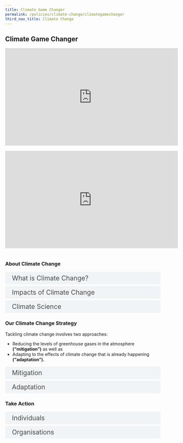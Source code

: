 ```yaml
---  
title: Climate Game Changer
permalink: /policies/climate-change/climategamechanger
third_nav_title: Climate Change
---  
```


<style>

input {
	display: none;
}
label {
	display: block;
	padding: 8px 22px;
	margin: 0 0 5px 0;
	cursor: pointor;
	background: #F0F4F6;
	border-radius: 3px;
	color: #484848;
	transition: ease .5s;
	font-size: 1.5em;
}

label:hover {
	background: #4a96b0;
	color: #FFF;
}

.accordion-content {
	/* background: #E2E5F6; */
	padding: 10px 0px 30px 30px;
	/* border: 1px solid #484848; */
	margin: 0 0 1px 0;
	border-radius: 3px;
}

input + label + .accordion-content {
	display: none;
}

input:checked + label + .accordion-content {
	display: none;
}

input:checked + label + .accordion-content {
	display: block;
}

</style>
<!-- End of accordion -->

<h2>Climate Game Changer</h2>


<div class="bp-youtube">  

<iframe title="Let's Game Change Climate Change" width="560" height="315" src="https://www.youtube.com/embed/k_rq9hxDD7I" frameborder="0" allow="accelerometer; autoplay; clipboard-write; encrypted-media; gyroscope; picture-in-picture" allowfullscreen></iframe>  

</div>  
<br>

<div class="bp-youtube">  

<iframe title="Singapore's Climate Action Efforts" width="560" height="315" src="https://www.youtube.com/embed/9phY-yDreOU" frameborder="0" allow="accelerometer; autoplay; clipboard-write; encrypted-media; gyroscope; picture-in-picture" allowfullscreen></iframe>  

</div>  
<br>

<div class="container">

<h3>About Climate Change</h3>
<div>
	<input type="checkbox" id="title1"  /><label for="title1">What is Climate Change?</label>
	<div class="accordion-content">
		<p>The terms “weather” and “climate” are often used interchangeably but they refer to events with broadly different timescales.</p>
		<p><strong>What’s the difference between weather and climate?</strong></p>
		<p>Climate is a statistical and aggregate study of past weather conditions over a number of years — from decades to centuries. Weather, on the other hand, comprises the day-to-day changes in temperature, humidity, rainfall and wind that we experience.</p>
		<p>Climate is often expressed in terms of months and seasons while weather is measured by days and weeks. While it is possible to provide weather forecasts, it is only possible to provide general projections for climate due to the wide time scales and uncertainties involved.</p>
		<p><strong>Then is global warming and climate change the same?</strong></p>
		<p>Not exactly!</p>
		<p>The greenhouse effect occurs naturally when heat from the Earth’s surface is absorbed by greenhouse gases (GHGs) such as carbon dioxide (CO<sub>2</sub>), methane (CH<sub>4</sub>), nitrous oxide (N<sub>2</sub>O), sulphur hexafluoride (SF<sub>6</sub>), hydrofluorocarbons (HFCs) and perfluorocarbons (PFCs).</p>
		<p>Greenhouse gases are naturally present in the air. They allow the Earth’s atmosphere to be warm enough to support life. However, human activities such as burning of fossil fuels for energy and industrial production, and the clearing of forests to raise livestock, increases the amount of GHGs in the atmosphere. These additional GHGs trap even more heat in the atmosphere, making the Earth warmer. Global warming leads to long-term climate change.</p>
		<p><strong>So what is climate change?</strong></p>
		<p>Climate change refers to significant variations in global weather patterns that persist over an extended period of time.</p>
		<p>Over the past 100 years, global temperatures have been increasing faster than ever before. As the Earth gets warmer, rain patterns are changing, sea levels are rising, and year after year, snow and ice are melting sooner each spring. The impact of climate change on the environment is becoming increasingly apparent as climate conditions continue to change and intensify.</p>
		<p>The consensus among the scientific community is that climate change is the result of a complex combination of natural and man-made activity. The findings of the United Nations’ Intergovernmental Panel on Climate Change (IPCC), an internationally accepted authority on climate change that provides comprehensive scientific assessments on climate change, indicate that human activities are indeed speeding up climate change.</p>
	</div>
	<input type="checkbox" id="title2"  /><label for="title2">Impacts of Climate Change</label>
	<div class="accordion-content">
		<p>Like many countries around the world, Singapore is experiencing the effects of climate change.</p>
		<p>In recent years, Singapore has seen bouts of high temperatures, intense thunderstorms leading to flash floods, dry spells, and the threat of rising sea levels along low-lying stretches of our coastlines, like the East Coast. These events can cause significant damage to homes, businesses and livelihoods.</p>
		<p>As a <strong>low-lying tropical island state,</strong> we are extremely vulnerable to the effects of climate change.</p>
		<p>Here are some examples of how Singapore is experiencing the effects of climate change.</p>
		<h4>Warmer Weather</h4>
		<p>2019 was our hottest year on record, alongside 2016. The annual mean temperature in 2019 was 28.4°C — 0.9°C higher than the 1981-2010 long-term average, and equalled the previous warmest year record of 28.4°C set in 2016.</p>
		<p>Towards the end of this century, daily mean temperatures are projected to increase by 0.6°C to 5.0°C, compared with the baseline period of 1995 to 2014.</p>
		<h4>Dry Spell</h4>
		<p>In 2014, Singapore experienced a record 27-day dry spell. Our desalination and NEWater plants had to operate near full capacity to meet our water needs.</p>					   
		<h4>Heavy Rainfall</h4>
		<p>Heavy rainfall contributing to flash flood events have become more common.</p>
		<p>The contrast between the wet months (Nov to Jan) and dry months (Feb and Jun to Sep) will likely become more pronounced in the future. Increasing trends in both intensity and frequency of heavy rainfall events and dry spells are expected as the world gets warmer.</p>
		<h4>How else can climate change affect Singapore?</h4>
		<p><strong>Coastal and Inland Floods</strong></p>
		<p>Climate change could cause mean sea-level rise of up to 1.15 metre by 2100 in Singapore. If there is a confluence of extreme high tides and storm surges, sea levels could rise transiently by up to 4 to 5 metres above mean sea level. This is high enough to potentially flood one-third of Singapore.</p>
		<p><strong>Our Water Supply</strong></p>
		<p>An increase in the intensity of weather variability could present significant challenges to the management of our water resources. Episodes of intense rainfall could overwhelm our drainage system and lead to flash floods.</p>
		<p><strong>Our Food Supply</strong></p>
		<p>The effects of climate change, such as intense storms, flooding and prolonged droughts, are one of the trends threatening global food security. In Singapore, we are particularly vulnerable to fluctuations in global food supply and prices, as we import more than 90% of our food.</p>
		<p><strong>Our Temperatures</strong></p>
		<p>Temperatures are set to rise over time due to climate change, and rising temperatures will be compounded by the Urban Heat Island (UHI) effect, as our densely built-up environment absorbs and retains heat, and activities such as transportation and industrial works generate heat. With rising temperatures, people will feel hotter and are likely to experience greater levels of heat stress.</p>
		<p><strong>Our Food Supply</strong></p>
		<p>The effects of climate change, such as intense storms, flooding and prolonged droughts, are one of the trends threatening global food security. In Singapore, we are particularly vulnerable to fluctuations in global food supply and prices, as we import more than 90% of our food.</p>
		<p><strong>Our Public Health</strong></p>
		<p>Higher temperatures may affect human health and healthcare services. Vector populations could increase due to higher temperatures and more intense rainfall during rainy months, increasing the incidence of vector-borne diseases such as dengue and other zoonotic diseases transmitted between animals and humans.</p>
		<p><strong>Our Biodiversity and Greenery</strong></p>
		<p>Climate change is associated with shifts in rainfall patterns and temperature changes, which may lead to alterations at the ecosystem and species levels across various habitats of Singapore, including terrestrial, coastal and marine. Increase in frequency of extreme weather events, such as storms with heavy rainfall and strong wind, may lead to increased risk of treefalls.</p>
		<p><strong>Our Essential Services</strong></p>
		<p>Intense rainfall, sea level rise, and temperature changes could affect the operation of our telecommunications, power, and transport infrastructure.</p>
		<p><strong>Our Buildings and Infrastructure</strong></p>
		<p>Safety and reliability of infrastructure could be impacted by strong winds and higher temperatures. Increased rainfall could lead to soil erosion slope instability.</p>
	</div>
	<input type="checkbox" id="title3"  /><label for="title3">Climate Science</label>
	<div class="accordion-content">
		<p>Robust, credible and objective scientific assessments form the cornerstone of our climate change strategy.</p>
		<p>Even as we harness science and technology, Singapore is taking a measured approach against climate change as well as developing meaningful solutions to tackle climate change problems.</p>
		<p>For some years, we have already started research and made early investments in climate science.</p>
		<p>Research findings have allowed us to make specific policy formulations and will give policy makers guidance on the need to protect critical infrastructure against the impact of climate change.</p>
		<h4>Evidence-based climate policies</h4>
		<p>In 2013, we had established the Centre for Climate Research Singapore (CCRS) under the Meteorological Service Singapore (MSS). CCRS is one of the few dedicated centres in the region that focuses on research in tropical weather and climate.</p>
		<p>Climate science, where it is developed specifically for the tropics, is a new and complex area of research. CCRS develops research expertise in the weather and climate of Singapore and the wider Southeast Asia region. It also undertakes projections of Singapore’s future climate for long-term planning, as well as research into the characteristics and causes of extreme weather.</p>
		<p>It has since grown to be one of our region’s most advanced tropical climate research centres.</p>
		<p>Most recently in 2024, CCRS has released the results of Singapore’s Third National Climate Change Study (V3), which provides the world’s highest resolution climate projections for Singapore and Southeast Asia. These updated projections will be used to guide climate adaptation plans so that Singapore remains resilient.</p>
		<p>CCRS also administers research programmes through the Climate Science Research Programme Office to carry out climate impact science research, which will inform the government’s climate adaptation strategies. There are two research programmes, which fund projects from our universities and research institutes.</p>
		<p>•	First, the National Sea Level Programme aims to coordinate relevant climate research in Singapore and address key knowledge gaps in the understanding and modelling of the physical mechanisms of sea level rise and variability, with specific focus on Singapore and the wider Southeast Asia region.</p>
		<p>•	Second, the Climate Impact Science Research Programme focuses on five key priority areas to better understand the long-term impact of climate change on Singapore. They are sea level rise; water resources and flood management; biodiversity and food security; human health and energy; and cross-cutting research to bridge science-policy translation.</p>
		<h4>Singapore’s Contribution to the Development of Climate Science</h4>
		<p>Professor Winston Chow from Singapore Management University is elected as Co-Chair for Working Group II (WGII) on Impacts, Adaptation and Vulnerability of the Intergovernmental Panel on Climate Change (IPCC)’s Seventh Assessment Report Cycle (AR7) Bureau. He works closely with fellow Co-Chair Professor Bart van den Hurk from the Netherlands.</p>
		<p>Professor Chow is Singapore’s first elected Bureau member of the IPCC, the UN body for assessing the science related to climate change. The work of the IPCC AR7 will guide global climate action for the rest of this decade.</p>
		<p>Singapore is supporting the Singapore branch of the WGII Technical Support Unit (TSU), which provides scientific, technical, operational and communications support that underpin and implement the WGII assessment process.</p>
		<p>Singapore also hosted an IPCC Scoping Meetingvin October 2019, together with a meeting of the IPCC Bureau.</p>
		<p>This Scoping Meeting laid the foundation for drafting the Synthesis Report of the Sixth Assessment Report Cycle (AR6).</p>
		<p>Climate science tailored to the tropics is still a nascent area of research. Through our efforts, we hope to continue working more closely with the IPCC to further strengthen and advance the understanding of tropical climates. We will share our knowledge and expertise with countries in our region and work with them to enhance capacity to tackle climate change.</p>
	</div>
</div>

<h3>Our Climate Change Strategy</h3>
<p>Tackling climate change involves two approaches:</p>
<ul>
	<li>Reducing the levels of greenhouse gases in the atmosphere <strong>(“mitigation”)</strong> as well as</li>
	<li>Adapting to the effects of climate change that is already happening <strong>(“adaptation”).</strong></li>
</ul>
<div>
	<input type="checkbox" id="title4"  /><label for="title4">Mitigation</label>
	<div class="accordion-content">
		<p>Climate change mitigation refers to efforts to reduce or prevent emission of greenhouse gases.</p>
		<p>Given our limited potential for alternative energy sources, <strong>improving energy efficiency is our key strategy for reducing emissions in all sectors of the economy.</strong></p>
		<p>Furthermore, our energy demand is expected to grow in the future due to an expanding economy and a growing population. Much of this growing energy demand can be avoided if we use energy more efficiently, instead of increasing energy production.</p>
		<h4>Transforming our economy towards a low carbon future</h4>
		<p>By reducing our CO2 emissions and making use of innovative low-carbon solutions, Singapore can contribute to international efforts to address climate change.</p>
		<p>Over the years, we have steadily rolled out a comprehensive suite of measures to reduce emissions across all sectors:</p>
		<p><strong>Early Fuel Switch</strong></p>
		<p>Since the 2000s, Singapore has progressively switched from fuel oil/diesel to natural gas, a cleaner fuel. Currently, 95% of our electricity is generated from natural gas, up from 26% in 2001.</p>
		<p>Among all fossil fuels, natural gas produces the least amount of carbon emissions per unit of electricity. By switching to clean fuel, we have reduced the amount of carbon we release into the atmosphere.</p>
		<p><strong>Pricing Carbon</strong></p>
		<p>Singapore is the first country in Southeast Asia to introduce a carbon price.</p>
		<p>The tax was introduced in 2019 at S$5/tonne of CO2e, and there are no exemptions for covered facilities, to maintain a transparent, fair, and consistent price signal across the economy.</p>
		<p>It will incentivise emissions reduction across all sectors and support the transition to a low-carbon economy.</p>
		<p>We will review the tax rate by 2023, with the intention of increasing the tax rate to between S$10 and S$15/tonne of CO<sub>2</sub>e by 2030.</p>
		<p>In doing so, we will take into account international developments, the progress of our mitigation efforts, and our economic competitiveness.</p>
		<p>The Government is prepared to spend more than the estimated S$$1 billion in carbon tax revenue collected in the first five years to support projects that reduce carbon emissions.</p>
		<p><strong>Improving our industry energy efficiency</strong></p>
		<p>The industry sector accounts for more than half of Singapore’s greenhouse gas emissions. The implementation of energy efficiency projects and good energy management practices not only saves energy, it can also reduce costs for companies.</p>
		<p>The Energy Conservation Act has put in place enhanced requirements for large industrial energy users to measure and evaluate their energy performance.</p>
		<p>We are targeting for the industry to achieve an energy efficiency improvement rate of 1 to 2% per annum – a rate achieved by leading countries such as Belgium and the Netherlands over the past 10 years.</p>
		<p>To assist companies transit to a low-carbon economy, we will use revenue from our carbon tax to provide grants and incentives to help businesses reduce their emissions and become more energy and carbon efficient.</p>
		<p><strong>Harnessing more solar power</strong></p>
		<p>In Singapore, solar energy is the most promising renewable energy option.</p>
		<p>To overcome our land constraints, we are investing in innovative solar technologies, such as floating solar photovoltaic systems on our reservoirs and offshore. These will be among the world’s largest when ready.</p>
		<p>JTC has also launched its Solar Land programme to develop and deploy mobile substations and solar panels on temporary land. This allows the system to be redeployed, should the land or space be needed for other uses.</p>
		<p>We aim to reach 350 megawatt-peak (MWp) by 2020 and at least two gigawatt-peak (GWp) by 2030 (enough to power around 350,000 Singaporean households a year – more than 10% of the peak daily electricity demand today), and an energy storage deployment target of 200MW beyond 2025.</p>
		<p><strong>Greening our transport</strong></p>
		<p>Promoting sustainable transport and managing vehicular emissions will also help reduce C02.  We promote cleaner vehicles through emissions standards and encourage the early replacement of older and more pollutive vehicles, such as through the Early Turnover Scheme. More than 40,000 commercial diesel vehicles have switched to cleaner vehicles under this scheme.</p>
		<p>As part of the Land Transport Master Plan 2040, we aim for nine in 10 peak-period journeys to be made via Walk-Cycle-Ride modes of transport (which include public and shared transport such as taxis and private hire cars), and to have 100% greener, cleaner energy public bus and taxi fleets by 2040.</p>
		<p>We are reviewing our policies and working with the industry on various fronts to promote the greater use of greener, cleaner energy private vehicles. We are also enhancing existing transport facilities to make them more environmentally-friendly, and designing and building new land transport, airport and port facilities that are sustainable and green, through incorporating energy efficient and carbon mitigation features and technologies.</p>
		<p><strong>Greening our buildings</strong></p>
		<p>We are on track to having at least 80% of our buildings (by floor area) achieve Green buildings standards by 2030. We will develop new standards to promote super-low energy, zero-energy, and positive energy buildings to push the boundaries for energy efficiency for buildings in Singapore.</p>
		<p>We are striving to harness resource synergies and reduce the carbon footprint in our public infrastructure. We are building a used water and waste treatment plant called Tuas Nexus by 2025, which can integrate water reclamation and waste-to-energy incineration in a single facility, and reduce the amount of energy required in the used water treatment process. This can help us cut down carbon emissions by more than 200,000 tonnes a year – the equivalent of taking more than 42,500 cars off the road.</p>
		<p><strong>Reducing waste</strong></p>
		<p>We aim to reduce waste sent to the landfill each day by 30% by 2030, and achieve an overall national recycling rate of 70% by 2030, from 60% in 2018. </p>
		<p>We are working with partners in the public, private and people sectors to move Singapore towards more sustainable production and consumption. This will include the adoption of a circular economy approach to reuse our resources for as long as possible. This will reduce our environmental footprint and strength our resource resilience.</p>
	</div>
	<div>
	<input type="checkbox" id="title5"  /><label for="title5">Adaptation</label>
	<div class="accordion-content">
		<p>Even with the best efforts to limit the rise in global temperatures, countries are taking adaptation measures to reduce the damaging impact of climate change and increase their resilience to potential future effects.</p>
		<p>Singapore is no different.</p>
		<p>As a low-lying tropical island-state, we need to take the impact of climate change very seriously, and invest in resilient infrastructure to safeguard ourselves and our future.</p>
		<p><strong>Enhancing Flood and Coastal Resilience</strong></p>
		<p>Given the magnitude and time-sensitivity of the threat posed by sea level rise to a low-lying small island state like Singapore, we are developing a resilience framework and have begun to plan and implement adaptation measures in a coordinated and coherent manner.</p>
		<p>We are already making plans for coastal defences to better protect our coastal areas, by studying Singapore’s coastlines through progressive site-specific studies (e.g. ‘Long Island’ at East Coast). Our plan will also incorporate nature-based solutions such as active restoration of our mangrove areas.</p>
		<p>We are also strengthening flood resilience through catchment-wide solutions at the Source (e.g. building detention tanks), Pathway (e.g. widening and deepening drains and canals), and Receptor (e.g. stipulating minimum platform and crest levels).</p>
		<p>Here are some examples of how Singapore has done.</p>
		<p>•	Singapore has invested almost $2 billion on drainage improvement works in the last decade to boost our flood resilience. This includes the Stamford Diversion Canal and Stamford Detention Tank completed in 2018, which significantly enhanced the flood protection of the Orchard Road areas.</p>
		<p>•	Since 1991, new coastal land had to be reclaimed to a minimum level of 3 metres above mean sea level for adequate protection of coastal areas against sea level rise. To cater for even higher long-term sea level rise, from 2011, the minimum reclamation levels for newly reclaimed land have been raised from 3 metres to 4 metres above mean sea level. Critical infrastructure such as Tuas Port and Changi Airport Terminal 5 are built at about 5 metres or more above mean sea level. As part of Singapore’s adaptation strategy, land reclamation seeks to protect our coasts and infrastructure from the existential threat of climate change and sea level rise, while creating more land for housing and other needs. This is similar to other countries, including small island states, where land reclamation has been adopted as a key coastal protection measure.</p>
		<p>•	To protect our commuters and rail infrastructure against flooding, our MRT station entrances and all other ingress points for our underground MRT infrastructure are designed to meet the minimum platform and crest levels. </p>
		<p>Beyond infrastructural improvements, we are addressing flood risks holistically through modelling and research. The Coastal Inland Flood Model will be used to simulate flood events under the combined effects of higher sea levels and intense rainfall to inform adaptation planning and operations management. We have also launched the Coastal Protection and Flood Resilience Institute (CFI) Singapore to strengthen capabilities and expertise in coastal protection and flood management. CFI Singapore will conduct research in the above areas and train a new generation of researchers and engineers to meet Singapore’s long-term needs to implement coastal protection and flood management projects.</p>
		<p><strong>Safeguarding Key Infrastructure</strong></p>
		<p>Since 2011, we have raised minimum reclamation levels for newly reclaimed lands to at least four metres above the mean sea level, up from three metres previously. Roads near coastal areas, including a stretch of Changi Coast Road and Nicoll Drive, have also been raised to protect them from rising sea levels.</p>
		<p>We have also raised the minimum platform levels for new developments and are building critical future developments such as the Changi Airport Terminal 5 and Tuas Terminal mega port at higher platform levels – at least five metres above mean sea level.</p>
		<p>Climate change could also affect our underground MRT stations as they will be susceptible to flooding during intense rainfalls. To protect our commuters and rail infrastructure, we have built MRT stations with elevated entrances or installed flood barriers.</p>
		<p><strong>Ensuring Water Security</strong></p>
		<p>We have invested in research and development, water infrastructures, and diversified Singapore’s water supply to include weather-resilient sources such as NEWater and desalinated water.</p>
		<p><strong>Strengthening Food Resilience</strong></p>
		<p>Singapore imports more than 90% of our food today. This makes us vulnerable to external factors, such as volatilities of the global food market, impacts of climate change, geopolitical decisions, and disease outbreaks.</p>
		<p>To strengthen the resilience of our food suply, we adopt a multi-pronged strategy which includes:</p>
		<ol>
			<li>Import source diversification to reduce our reliance on any single food supply source;</li>
			<li>Stockpiling essential food items that can meet our nutritional needs during a severe food supply disruption or emergency; and</li>
			<li>Local production which complements import source diversification and stockpiling, to serve as a buffer in the event of a food supply disruption. We are facilitating the local agri-food industry to adopt productive, climate-resilient, and resource-efficient farming methods, which will help toand build their capability and capacity to sustainably produce 30% of Singapore’s nutritional needs by 2030.</li>
		</ol>
		<p><strong>Building Heat Resilience</strong></p>
		<p>We adopt a science-based and proactive heat resilience strategy, which has three prongs:</p>
		<p>1.	Implementing national-level cooling strategies to benefit all segments of our society.</p>
		<p>This includes strategies to cool our urban environment through urban planning, greenery and cool materials, and reducing the amount of waste heat generated by increasing the energy efficiency of industrial, commercial, and residential buildings.</p>
		<p>2.	Strengthening the community’s resilience, especially among more vulnerable population segments.</p>
		<p>We are empowering the community to cope with a warming world, including by launching the <a href="https://www.nea.gov.sg/media/news/news/index/new-heat-stress-advisory-launched-to-guide-public-on-minimising-risk-of-heat-related-illnesses">Heat Stress Advisory</a> to guide the public on ways to minimise the risk of heat stress.</p>
		<p>3.	Deepening our scientific understanding of the impact of rising temperatures.</p>
		<p>CCRS has released the results of Singapore’s Third National Climate Change Study (V3), which provides the world’s highest resolution climate projections for Singapore and Southeast Asia, including for heat. These updated projections will be used to guide climate adaptation plans so that Singapore remains resilient.</p>
		<p>We continue to invest in heat resilience research and development. We are undertaking environmental modelling and simulation to better understand the contributors to heat and assess effectiveness of cooling strategies, as well as studying the impacts of rising heat on human health and other conditions.</p>
		<p><strong>Safeguarding Public Health</strong></p>
		<p>Climate change also poses threats to our health. For example, changes in the weather pattern, such as temperature increase, could create prime conditions for mosquitoes to breed and viruses to replicate faster, leading to an increase in the infective vector population and transmission of dengue.</p>
		<p>Currently, the National Environment Agency (NEA) has in place a nation-wide programme to fight dengue – but we will need to do more as we prepare for harsher conditions in the future. While innovative solutions such as Wolbachia technology could help to suppress the mosquito population, sustained efforts by the community to eradicate mosquito breeding habitats remain key to preventing dengue.</p>
		<p>Additionally, we are also enhancing our biosurveillance programmes through a multi-disciplinary approach involving various OneHealth agencies - Ministry of Health (MOH), NEA, National Parks Board (NParks), Singapore Food Agency (SFA), and PUB, Singapore’s National Water Agency, to safeguard Singapore against climate-sensitive vector-borne and other zoonotic disease threats. For example, agencies scan and jointly assess globally emerging public health threats at the human-animal-environment interface e.g. avian influenza.</p>
		<p><strong>Protecting Biodiversity and Greenery</strong></p>
		<p>Our trees are an essential part of Singapore’s landscape. To this end, NParks is transforming Singapore into a City in Nature by conserving and extending our natural capital island-wide, such as by planting one million more trees across Singapore between 2020 and 2030.</p>
		<p>To ensure that our trees are in good health and resilient to climate change, NParks is leveraging technology to inspect and monitor the stability of trees along major roads and areas with high human . If needed, trees are pruned to reduce the size and weight of their crowns so they can better withstand windstorm events. NParks is progressively replacing storm-vulnerable trees with sturdier species and planting more drought-resistant species that can tolerate erratic weather conditions. NParks also studies how climate change has affected the resilience of urban trees in Singapore.</p>
		<p>NParks is also implementing habitat restoration and species recovery plans to strengthen the conservation of native plant and animal species, which helps to ensure that our ecosystems remain resilient in the face of climate change. For example, to protect Singapore’s marine biodiversity, NParks established Singapore’s first marine park at the Sisters’ Islands in 2014. The park is an ecosystem inhabited by rare and endangered marine animals. Other measures to protect Singapore’s biodiversity include restoring mangrove areas in Singapore.</p>
		<p><strong>Maintaining Infrastructure Resilience</strong></p>
		<p>It is essential for the buildings we live and work in to be protected from the effects of climate change. Analyses so far have indicated that the structural integrity of buildings in Singapore will not be affected by the projected changes in temperature, rainfall, and wind speeds as long as the buildings that are designed and constructed adhere to building codes and are properly maintained. As many buildings in Singapore are constructed and maintained by private developers and owners, the private sector plays an indispensable role in helping us keep our buildings safe.</p>
		<p>The Building and Construction Authority (BCA) and the Housing & Development Board (HDB) are conducting additional studies to further understand the potential effects of higher temperatures, rainfall, and wind speeds on buildings and building attachments, to recommend adaptation measures to enhance the resilience of our buildings.</p>
		<p>The Green Mark Scheme is the Building and Construction Authority’s (BCA) green building rating system, tailored for the tropics and subtropics. It evaluates and sets benchmarks for environmental sustainability in buildings. To enhance current efforts to green existing buildings, BCA and Singapore Green Building Council (SGBC) have collaborated to develop the Zero Capital Partnership scheme, which provides a “zero capital” solution for building owners to carry out energy efficiency retrofits for buildings. These efforts will contribute to Singapore’s aim of making 80% of all buildings green by 2030.</p>
	</div>
	<div>


<h3>Take Action</h3>
<div>
	<input type="checkbox" id="title7"  /><label for="title7">Individuals</label>
	<div class="accordion-content">
		<p>Everyone can make a difference to fight climate change! Here are 3 simple ways you can reduce your energy usage and carbon emissions.</p>
		<p><strong>#1 – Increase your air-conditioner temperature by 1<sup>o</sup>C</strong></p>
		<p>Less energy is used by your air-conditioner when you increase the temperature setting. For every degree raised, you can save an additional $15 a year!</p>
		<p><strong>#2 – Reduce your shower time by 2 minutes</strong></p>
		<p>Doing so saves you close to 14 litres of water each time! Conserving water also reduces the energy needed to treat and deliver water to homes.</p>
		<p><strong>#3 – Practise the 3Rs – Reduce, Reuse and Recycle Right</strong></p>
		<p>By practising the 3Rs, we can reduce the amount of waste we generate and incinerate, which reduces carbon emissions.</p>
	</div>
	<input type="checkbox" id="title8"  /><label for="title8">Organisations</label>
	<div class="accordion-content">
		<p><strong>Become Part of the National Effort to Tackle Climate Change</strong></p>
		<p>Organisations can play their part in reducing emissions by understanding the environmental impact of their business operations and by adopting carbon-friendly measures and practices.</p>
		<p><strong>Be Part of the Solution</strong></p>
		<p>Your organisation can help in the fight against climate change in a number of ways. As part of practising corporate social responsibility (CSR), you can take steps to reduce your organisation’s carbon footprint or organise activities to promote community and stakeholder action on climate change.</p>
		<p>You can also get involved in the adoption and/or development of green technology solutions aimed at reducing your corporate carbon footprint.</p>
		<p><strong>Incentive schemes to help companies be more energy efficient</strong></p>
	</div>
</div>
